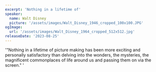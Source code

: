 ```yaml
---
excerpt: 'Nothing in a lifetime of'
speaker:
  name: Walt Disney
  picture: '/assets/images/Walt_Disney_1946_cropped_100x100.JPG'
ogImage:
  url: '/assets/images/Walt_Disney_1964_cropped_512x512.jpg'
releaseDate: '2023-08-25'
---
```


'"Nothing in a lifetime of picture making has been more exciting and personally satisfactory than delving into the wonders, the mysteries, the magnificent commonplaces of life around us and passing them on via the screen."'
